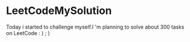 # LeetCodeMySolution
Today i started  to challenge myself.I 'm planning to solve about 300 tasks 
on LeetCode : ) ; )

